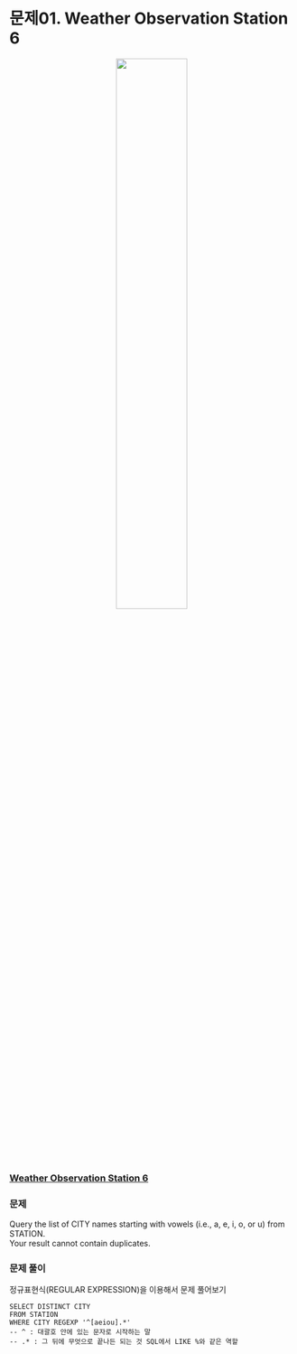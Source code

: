 # 문제01. Weather Observation Station 6
<center><img src="https://img1.daumcdn.net/thumb/R1280x0/?scode=mtistory2&fname=https%3A%2F%2Fblog.kakaocdn.net%2Fdn%2FnsLDz%2Fbtq9pEgSXZt%2FmaxivgDvI78FL4oxtqs721%2Fimg.png" width="50%" height="50%"></center>

### [Weather Observation Station 6](https://www.hackerrank.com/challenges/weather-observation-station-6/problem?isFullScreen=true)

### 문제
Query the list of CITY names starting with vowels (i.e., a, e, i, o, or u) from STATION. <br>
Your result cannot contain duplicates.


### 문제 풀이
정규표현식(REGULAR EXPRESSION)을 이용해서 문제 풀어보기
```Mysql
SELECT DISTINCT CITY
FROM STATION
WHERE CITY REGEXP '^[aeiou].*'
-- ^ : 대괄호 안에 있는 문자로 시작하는 말
-- .* : 그 뒤에 무엇으로 끝나든 되는 것 SQL에서 LIKE %와 같은 역할
```
